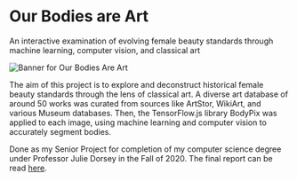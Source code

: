 # Our Bodies are Art
An interactive examination of evolving female beauty standards through machine learning, computer vision, and classical art

![Banner for Our Bodies Are Art](https://github.com/isabelringing1/our_bodies_are_art/blob/main/banner.png?raw=true)

The aim of this project is to explore and deconstruct historical female beauty standards through the lens of classical art. A diverse art database of around 50 works was curated from sources like ArtStor, WikiArt, and various Museum databases. Then, the TensorFlow.js library BodyPix was applied to each image, using machine learning and computer vision to accurately segment bodies.

Done as my Senior Project for completion of my computer science degree under Professor Julie Dorsey in the Fall of 2020. The final report can be read [here](https://drive.google.com/file/d/1YHNzm82DjMAa5YKwzSeq_hCLjXI5ca97t-K54ABf8Zs/view).
